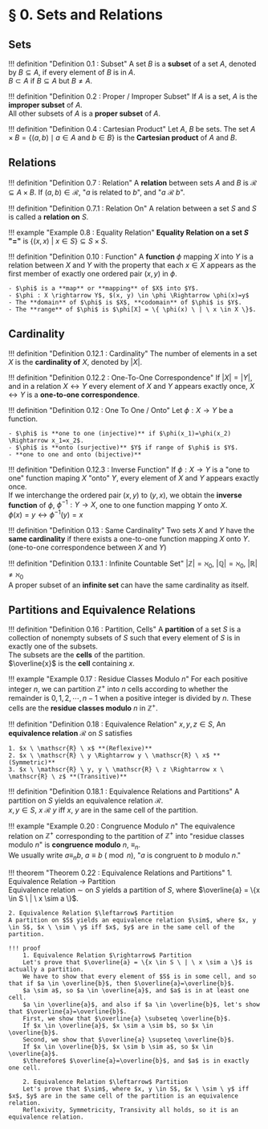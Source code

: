 # § 0. Sets and Relations

## Sets

!!! definition "Definition 0.1 : Subset"
    A set $B$ is a **subset** of a set $A$, denoted by $B \subseteq A$, if every element of $B$ is in $A$.  
    $B \subset A$ if $B \subseteq A$ but $B \ne A$.

!!! definition "Definition 0.2 : Proper / Improper Subset"
    If $A$ is a set, $A$ is the **improper subset** of $A$.  
    All other subsets of $A$ is a **proper subset** of $A$.

!!! definition "Definition 0.4 : Cartesian Product"
    Let $A$, $B$ be sets.
    The set $A \times B=\{(a, b) \mid a \in A$ and $b \in B\}$ is the **Cartesian product** of $A$ and $B$.


## Relations

!!! definition "Definition 0.7 : Relation"
    A **relation** between sets $A$ and $B$ is $\mathscr{R} \subseteq A \times B$.
    If $(a, b) \in \mathscr{R}$, "$a$ is related to $b$", and "$a \ \mathscr{R} \ b$".

!!! definition "Definition 0.7.1 : Relation On"
    A relation between a set $S$ and $S$ is called a **relation on** $S$.

!!! example "Example 0.8 : Equality Relation"
    **Equality Relation on a set $S$ "="** is $\{(x, x) \ | \ x \in S \} \subseteq S \times S$.

!!! definition "Definition 0.10 : Function"
    A **function** $\phi$ mapping $X$ into $Y$ is a relation between $X$ and $Y$ with the property that each $x \in X$ appears as the first member of exactly one ordered pair $(x, y)$ in $\phi$.  

    - $\phi$ is a **map** or **mapping** of $X$ into $Y$.  
    - $\phi : X \rightarrow Y$, $(x, y) \in \phi \Rightarrow \phi(x)=y$  
    - The **domain** of $\phi$ is $X$, **codomain** of $\phi$ is $Y$.  
    - The **range** of $\phi$ is $\phi[X] = \{ \phi(x) \ | \ x \in X \}$.


## Cardinality

!!! definition "Definition 0.12.1 : Cardinality"
    The number of elements in a set $X$ is the **cardinality of** $X$, denoted by $|X|$.

!!! definition "Definition 0.12.2 : One-To-One Correspondence"
    If $|X|=|Y|$, and in a relation $X \leftrightarrow Y$ every element of $X$ and $Y$ appears exactly once, $X \leftrightarrow Y$ is a **one-to-one correspondence**.

!!! definition "Definition 0.12 : One To One / Onto"
    Let $\phi : X \rightarrow Y$ be a function.  

    - $\phi$ is **one to one (injective)** if $\phi(x_1)=\phi(x_2) \Rightarrow x_1=x_2$.  
    - $\phi$ is **onto (surjective)** $Y$ if range of $\phi$ is $Y$.  
    - **one to one and onto (bijective)**

!!! definition "Definition 0.12.3 : Inverse Function"
    If $\phi : X \rightarrow Y$ is a "one to one" function maping $X$ "onto" $Y$, every element of $X$ and $Y$ appears exactly once.  
    If we interchange the ordered pair $(x, y)$ to $(y, x)$, we obtain the **inverse function** of $\phi$, $\phi^{-1} : Y \rightarrow X$, one to one function mapping $Y$ onto $X$.  
    $\phi(x)=y \leftrightarrow \phi^{-1}(y)=x$

!!! definition "Definition 0.13 : Same Cardinality"
    Two sets $X$ and $Y$ have the **same cardinality** if there exists a one-to-one function mapping $X$ onto $Y$.  
    (one-to-one correspondence between $X$ and $Y$)

!!! definition "Definition 0.13.1 : Infinite Countable Set"
    $| \mathbb{Z} | =\aleph_0$, $| \mathbb{Q} | =\aleph_0$, $| \mathbb{R} | \ne \aleph_0$    
    A proper subset of an **infinite set** can have the same cardinality as itself.


## Partitions and Equivalence Relations

!!! definition "Definition 0.16 : Partition, Cells"
    A **partition** of a set $S$ is a collection of nonempty subsets of $S$ such that every element of $S$ is in exactly one of the subsets.  
    The subsets are the **cells** of the partition.  
    $\overline{x}$ is the **cell** containing $x$.

!!! example "Example 0.17 : Residue Classes Modulo $n$"
    For each positive integer $n$, we can partition $\mathbb{Z}^+$ into $n$ cells according to whether the remainder is $0, 1, 2, \cdots , n−1$ when a positive integer is divided by $n$.
    These cells are the **residue classes modulo** $n$ in $\mathbb{Z}^+$.

!!! definition "Definition 0.18 : Equivalence Relation"
    $x, y, z \in S$, An **equivalence relation** $\mathscr{R}$ on $S$ satisfies

    1. $x \ \mathscr{R} \ x$ **(Reflexive)**
    2. $x \ \mathscr{R} \ y \Rightarrow y \ \mathscr{R} \ x$ **(Symmetric)** 
    3. $x \ \mathscr{R} \ y, y \ \mathscr{R} \ z \Rightarrow x \ \mathscr{R} \ z$ **(Transitive)**

!!! definition "Definition 0.18.1 : Equivalence Relations and Partitions"
    A partition on $S$ yields an equivalence relation $\mathscr{R}$.  
    $x, y \in S$, $x \ \mathscr{R} \ y$ iff $x$, $y$ are in the same cell of the partition.

!!! example "Example 0.20 : Congruence Modulo $n$"
    The equivalence relation on $\mathbb{Z}^+$ corresponding to the partition of $\mathbb{Z}^+$ into "residue classes modulo $n$" is **congruence modulo** $n$, $\equiv_n$.  
    We usually write $a \equiv_n b$, $a \equiv b \ (\bmod n)$, "$a$ is congruent to $b$ modulo $n$."

!!! theorem "Theorem 0.22 : Equivalence Relations and Partitions"
    1. Equivalence Relation $\rightarrow$ Partition  
    Equivalence relation $\sim$ on $S$ yields a partition of $S$, where $\overline{a} = \{x \in S \ | \ x \sim a \}$.  

    2. Equivalence Relation $\leftarrow$ Partition  
    A partition on $S$ yields an equivalence relation $\sim$, where $x, y \in S$, $x \ \sim \ y$ iff $x$, $y$ are in the same cell of the partition.

    !!! proof
        1. Equivalence Relation $\rightarrow$ Partition  
        Let's prove that $\overline{a} = \{x \in S \ | \ x \sim a \}$ is actually a partition.  
        We have to show that every element of $S$ is in some cell, and so that if $a \in \overline{b}$, then $\overline{a}=\overline{b}$.  
        $a \sim a$, so $a \in \overline{a}$, and $a$ is in at least one cell.  
        $a \in \overline{a}$, and also if $a \in \overline{b}$, let's show that $\overline{a}=\overline{b}$.
        First, we show that $\overline{a} \subseteq \overline{b}$.
        If $x \in \overline{a}$, $x \sim a \sim b$, so $x \in \overline{b}$.
        Second, we show that $\overline{a} \supseteq \overline{b}$.
        If $x \in \overline{b}$, $x \sim b \sim a$, so $x \in \overline{a}$.
        $\therefore$ $\overline{a}=\overline{b}$, and $a$ is in exactly one cell.

        2. Equivalence Relation $\leftarrow$ Partition  
        Let's prove that $\sim$, where $x, y \in S$, $x \ \sim \ y$ iff $x$, $y$ are in the same cell of the partition is an equivalence relation.  
        Reflexivity, Symmetricity, Transivity all holds, so it is an equivalence relation.
